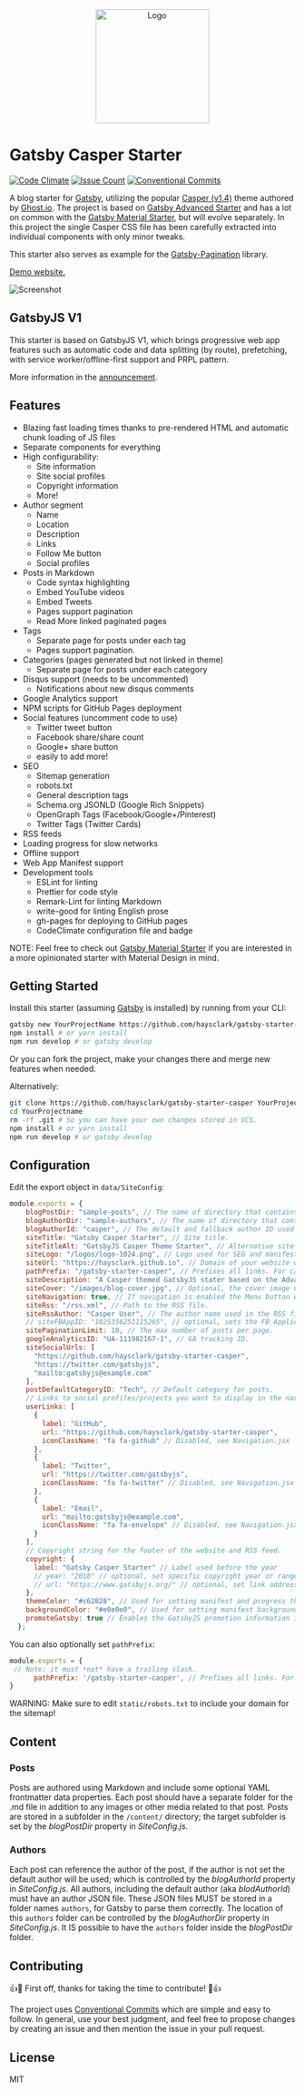 <div align="center">
    <img src="static/logos/logo-1024.png" alt="Logo" width='200px' height='200px'/>
</div>

# Gatsby Casper Starter
[![Code Climate](https://codeclimate.com/github/haysclark/gatsby-starter-casper/badges/gpa.svg)](https://codeclimate.com/github/haysclark/gatsby-starter-casper)
[![Issue Count](https://codeclimate.com/github/haysclark/gatsby-starter-casper/badges/issue_count.svg)](https://codeclimate.com/github/haysclark/gatsby-starter-casper)
[![Conventional Commits](https://img.shields.io/badge/Conventional%20Commits-1.0.0-yellow.svg)](https://conventionalcommits.org)

A blog starter for [Gatsby](https://github.com/gatsbyjs/gatsby/), utilizing the popular [Casper (v1.4)](https://github.com/TryGhost/Casper/tree/1.4) theme authored by [Ghost.io](https://ghost.io/).  The project is based on [Gatsby Advanced Starter](https://github.com/Vagr9K/gatsby-advanced-starter) and has a lot on common with the [Gatsby Material Starter](https://github.com/Vagr9K/gatsby-material-starter), but will evolve separately. In this project the single Casper CSS file has been carefully extracted into individual components with only minor tweaks.

This starter also serves as example for the [Gatsby-Pagination](https://github.com/infinitedescent/gatsby-pagination) library.

[Demo website.](https://haysclark.github.io/gatsby-starter-casper/)

![Screenshot](docs/screenshot.png)

## GatsbyJS V1

This starter is based on GatsbyJS V1, which brings progressive web app features such as automatic code and data splitting (by route), prefetching, with service worker/offline-first support and PRPL pattern.

More information in the [announcement](https://www.gatsbyjs.org/blog/gatsby-first-beta-release/).

## Features

* Blazing fast loading times thanks to pre-rendered HTML and automatic chunk loading of JS files
* Separate components for everything
* High configurability:
  * Site information
  * Site social profiles
  * Copyright information
  * More!
* Author segment
  * Name
  * Location
  * Description
  * Links
  * Follow Me button
  * Social profiles
* Posts in Markdown
  * Code syntax highlighting
  * Embed YouTube videos
  * Embed Tweets
  * Pages support pagination
  * Read More linked paginated pages  
* Tags
  * Separate page for posts under each tag
  * Pages support pagination.
* Categories (pages generated but not linked in theme)
  * Separate page for posts under each category
* Disqus support (needs to be uncommented)
  * Notifications about new disqus comments
* Google Analytics support
* NPM scripts for GitHub Pages deployment
* Social features (uncomment code to use)
  * Twitter tweet button 
  * Facebook share/share count
  * Google+ share button
  * easily to add more!
* SEO
  * Sitemap generation
  * robots.txt
  * General description tags
  * Schema.org JSONLD (Google Rich Snippets)
  * OpenGraph Tags (Facebook/Google+/Pinterest)
  * Twitter Tags (Twitter Cards)
* RSS feeds
* Loading progress for slow networks
* Offline support
* Web App Manifest support
* Development tools
  * ESLint for linting
  * Prettier for code style
  * Remark-Lint for linting Markdown
  * write-good for linting English prose
  * gh-pages for deploying to GitHub pages
  * CodeClimate configuration file and badge

NOTE: Feel free to check out [Gatsby Material Starter](https://github.com/Vagr9K/gatsby-material-starter) if you are interested in a more opinionated starter with Material Design in mind.

## Getting Started

Install this starter (assuming [Gatsby](https://github.com/gatsbyjs/gatsby/) is installed) by running from your CLI:

```sh
gatsby new YourProjectName https://github.com/haysclark/gatsby-starter-casper
npm install # or yarn install
npm run develop # or gatsby develop
```

Or you can fork the project, make your changes there and merge new features when needed.

Alternatively:

```sh
git clone https://github.com/haysclark/gatsby-starter-casper YourProjectName # Clone the project
cd YourProjectname
rm -rf .git # So you can have your own changes stored in VCS.
npm install # or yarn install
npm run develop # or gatsby develop
```

## Configuration

 Edit the export object in `data/SiteConfig`:

 ```js
 module.exports = {
     blogPostDir: "sample-posts", // The name of directory that contains your posts.
     blogAuthorDir: "sample-authors", // The name of directory that contains your authors.
     blogAuthorId: "casper", // The default and fallback author ID used for blog posts without a defined author.
     siteTitle: "Gatsby Casper Starter", // Site title.
     siteTitleAlt: "GatsbyJS Casper Theme Starter", // Alternative site title for SEO.
     siteLogo: "/logos/logo-1024.png", // Logo used for SEO and manifest.
     siteUrl: "https://haysclark.github.io", // Domain of your website without pathPrefix.
     pathPrefix: "/gatsby-starter-casper", // Prefixes all links. For cases when deployed to example.github.io/gatsby-starter-casper/.
     siteDescription: "A Casper themed GatsbyJS stater based on the Advanced Starter.", // Website description used for RSS feeds/meta description tag.
     siteCover: "/images/blog-cover.jpg", // Optional, the cover image used in header for home page.
     siteNavigation: true, // If navigation is enabled the Menu button will be visible
     siteRss: "/rss.xml", // Path to the RSS file.
     siteRssAuthor: "Casper User", // The author name used in the RSS file
     // siteFBAppID: "1825356251115265", // optional, sets the FB Application ID for using app insights
     sitePaginationLimit: 10, // The max number of posts per page.
     googleAnalyticsID: "UA-111982167-1", // GA tracking ID.
     siteSocialUrls: [
       "https://github.com/haysclark/gatsby-starter-casper",
       "https://twitter.com/gatsbyjs",
       "mailto:gatsbyjs@example.com"
     ],
     postDefaultCategoryID: "Tech", // Default category for posts.
     // Links to social profiles/projects you want to display in the navigation bar.
     userLinks: [
       {
         label: "GitHub",
         url: "https://github.com/haysclark/gatsby-starter-casper",
         iconClassName: "fa fa-github" // Disabled, see Navigation.jsx
       },
       {
         label: "Twitter",
         url: "https://twitter.com/gatsbyjs",
         iconClassName: "fa fa-twitter" // Disabled, see Navigation.jsx
       },
       {
         label: "Email",
         url: "mailto:gatsbyjs@example.com",
         iconClassName: "fa fa-envelope" // Disabled, see Navigation.jsx
       }
     ],
     // Copyright string for the footer of the website and RSS feed.
     copyright: {
       label: "Gatsby Casper Starter" // Label used before the year
       // year: "2018" // optional, set specific copyright year or range of years, defaults to current year
       // url: "https://www.gatsbyjs.org/" // optional, set link address of copyright, defaults to site root
     },
     themeColor: "#c62828", // Used for setting manifest and progress theme colors.
     backgroundColor: "#e0e0e0", // Used for setting manifest background color.
     promoteGatsby: true // Enables the GatsbyJS promotion information in footer.
   };
 ```

 You can also optionally set `pathPrefix`:
 ```js
 module.exports = {
  // Note: it must *not* have a trailing slash.
       pathPrefix: '/gatsby-starter-casper', // Prefixes all links. For cases when deployed to example.github.io/gatsby-starter-casper/.
}

 ```

 WARNING: Make sure to edit `static/robots.txt` to include your domain for the sitemap!

## Content

### Posts

Posts are authored using Markdown and include some optional YAML frontmatter data properties.  Each post should have a separate folder for the .md file in addition to any images or other media related to that post.  Posts are stored in a subfolder in the ```/content/``` directory; the target subfolder is set by the _blogPostDir_ property in _SiteConfig.js_.

### Authors

Each post can reference the author of the post, if the author is not set the default author will be used; which is controlled by the _blogAuthorId_ property in _SiteConfig.js_.  All authors, including the default author (aka _blodAuthorId_) must have an author JSON file.  These JSON files MUST be stored in a folder names ```authors```, for Gatsby to parse them correctly.  The location of this ```authors``` folder can be controlled by the _blogAuthorDir_ property in _SiteConfig.js_. It IS possible to have the ```authors``` folder inside the  _blogPostDir_ folder.

## Contributing

👍🎉 First off, thanks for taking the time to contribute! 🎉👍

The project uses [Conventional Commits](https://conventionalcommits.org/) which are simple and easy to follow. In general, use your best judgment, and feel free to propose changes by creating an issue and then mention the issue in your pull request.

## License

MIT